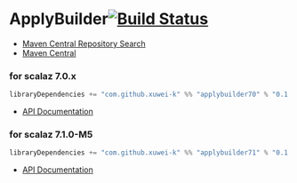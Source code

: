 # ApplyBuilder[![Build Status](https://secure.travis-ci.org/xuwei-k/applybuilder.png?branch=master)](http://travis-ci.org/xuwei-k/applybuilder)

- [Maven Central Repository Search](http://search.maven.org/#search%7Cga%7C1%7Cg%3A%22com.github.xuwei-k%22)
- [Maven Central](http://repo1.maven.org/maven2/com/github/xuwei-k/)

### for scalaz 7.0.x

```scala
libraryDependencies += "com.github.xuwei-k" %% "applybuilder70" % "0.1.0"
```

- [API Documentation](https://oss.sonatype.org/service/local/repositories/releases/archive/com/github/xuwei-k/applybuilder70_2.10/0.1.0/applybuilder70_2.10-0.1.0-javadoc.jar/!/index.html#scalaz.ApplyBuilder$)

### for scalaz 7.1.0-M5

```scala
libraryDependencies += "com.github.xuwei-k" %% "applybuilder71" % "0.1.0"
```

- [API Documentation](https://oss.sonatype.org/service/local/repositories/releases/archive/com/github/xuwei-k/applybuilder71_2.10/0.1.0/applybuilder71_2.10-0.1.0-javadoc.jar/!/index.html#scalaz.ApplyBuilder$)

